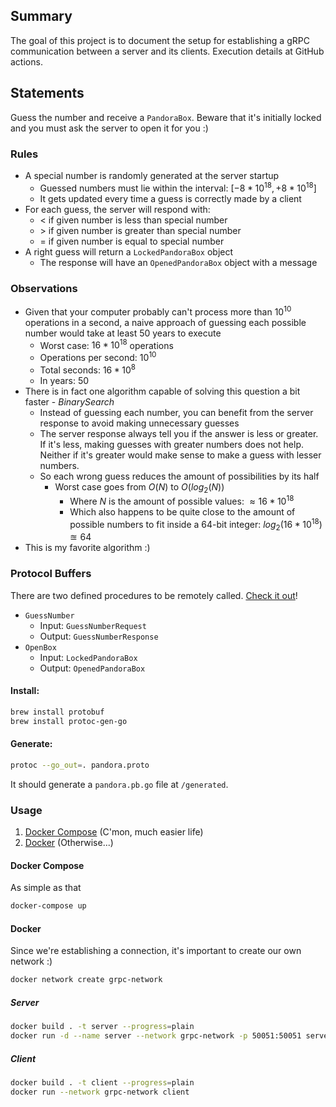 ## Summary

The goal of this project is to document the setup for establishing a gRPC communication between a server and its clients. Execution details at GitHub actions.

## Statements

Guess the number and receive a `PandoraBox`. Beware that it's initially locked and you must ask the server to open it for you :)

### Rules

- A special number is randomly generated at the server startup
  - Guessed numbers must lie within the interval: $[-8 * 10^{18}, +8 * 10^{18}]$
  - It gets updated every time a guess is correctly made by a client
- For each guess, the server will respond with:
  - $<$ if given number is less than special number
  - $>$ if given number is greater than special number
  - $=$ if given number is equal to special number
- A right guess will return a `LockedPandoraBox` object
  - The response will have an `OpenedPandoraBox` object with a message

### Observations

- Given that your computer probably can't process more than $10^{10}$ operations in a second, a naive approach of guessing each possible number would take at least $50$ years to execute
  - Worst case: $16 * 10^{18}$ operations
  - Operations per second: $10^{10}$
  - Total seconds: $16*10^{8}$
  - In years: $50$
- There is in fact one algorithm capable of solving this question a bit faster - $BinarySearch$
  - Instead of guessing each number, you can benefit from the server response to avoid making unnecessary guesses
  - The server response always tell you if the answer is less or greater. If it's less, making guesses with greater numbers does not help. Neither if it's greater would make sense to make a guess with lesser numbers.
  - So each wrong guess reduces the amount of possibilities by its half
    - Worst case goes from $O(N)$ to $O(log_2(N))$
      - Where $N$ is the amount of possible values: $\approx 16 * 10^{18}$
      - Which also happens to be quite close to the amount of possible numbers to fit inside a 64-bit integer: $log_2(16 * 10^{18}) \approxeq 64$
- This is my favorite algorithm :)

### Protocol Buffers

There are two defined procedures to be remotely called. [Check it out](/proto/pandora.proto)!

- `GuessNumber`
  - Input: `GuessNumberRequest`
  - Output: `GuessNumberResponse`
- `OpenBox`
  - Input: `LockedPandoraBox`
  - Output: `OpenedPandoraBox`

#### Install:

```bash
brew install protobuf
brew install protoc-gen-go
```

#### Generate:

```bash
protoc --go_out=. pandora.proto
```

It should generate a `pandora.pb.go` file at `/generated`.

### Usage

1. [Docker Compose](#docker-compose) (C'mon, much easier life)
2. [Docker](#docker) (Otherwise...)

#### Docker Compose

As simple as that

```bash
docker-compose up
```

#### Docker

Since we're establishing a connection, it's important to create our own network :)

```bash
docker network create grpc-network
```

##### Server

```bash
docker build . -t server --progress=plain
docker run -d --name server --network grpc-network -p 50051:50051 server
```

##### Client

```bash
docker build . -t client --progress=plain
docker run --network grpc-network client
```
